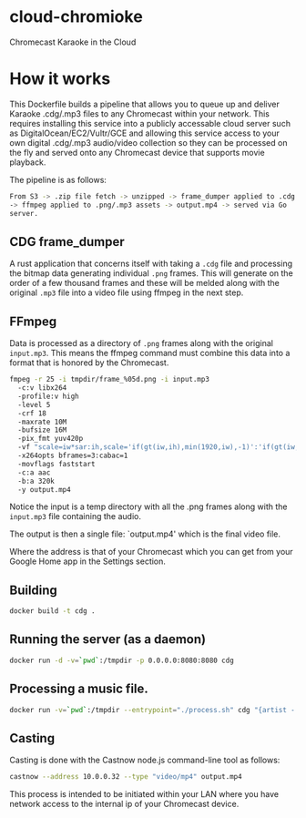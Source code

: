 # cloud-chromioke
Chromecast Karaoke in the Cloud

# How it works
This Dockerfile builds a pipeline that allows you to queue up and
deliver Karaoke .cdg/.mp3 files to any Chromecast within your network.
This requires installing this service into a publicly accessable cloud
server such as DigitalOcean/EC2/Vultr/GCE and allowing this service
access to your own digital .cdg/.mp3 audio/video collection so they can
be processed on the fly and served onto any Chromecast device that
supports movie playback.

The pipeline is as follows:

```sh
From S3 -> .zip file fetch -> unzipped -> frame_dumper applied to .cdg
-> ffmpeg applied to .png/.mp3 assets -> output.mp4 -> served via Go
server.
```

## CDG frame_dumper
A rust application that concerns itself with taking a `.cdg` file
and processing the bitmap data generating individual `.png` frames.  This will
generate on the order of a few thousand frames and these will be melded
along with the original `.mp3` file into a video file using ffmpeg in the next step.

## FFmpeg
Data is processed as a directory of `.png` frames along with the original
`input.mp3`. This means the ffmpeg command must combine this data into a
format that is honored by the Chromecast.

```sh
fmpeg -r 25 -i tmpdir/frame_%05d.png -i input.mp3 
  -c:v libx264
  -profile:v high
  -level 5
  -crf 18
  -maxrate 10M
  -bufsize 16M
  -pix_fmt yuv420p
  -vf "scale=iw*sar:ih,scale='if(gt(iw,ih),min(1920,iw),-1)':'if(gt(iw,ih),-1,min(1080,ih))'"
  -x264opts bframes=3:cabac=1
  -movflags faststart
  -c:a aac
  -b:a 320k
  -y output.mp4
```

Notice the input is a temp directory with all the .png frames along with
the `input.mp3` file containing the audio.

The output is then a single file: `output.mp4' which is the final video
file.

Where the address is that of your Chromecast which you can get from your
Google Home app in the Settings section.

## Building
```sh
docker build -t cdg .
```

## Running the server (as a daemon)
```sh
docker run -d -v=`pwd`:/tmpdir -p 0.0.0.0:8080:8080 cdg
```

## Processing a music file.
```sh
docker run -v=`pwd`:/tmpdir --entrypoint="./process.sh" cdg "{artist - song.zip}"
```

## Casting
Casting is done with the Castnow node.js command-line tool as follows:

```sh
castnow --address 10.0.0.32 --type "video/mp4" output.mp4
```

This process is intended to be initiated within your LAN where you have
network access to the internal ip of your Chromecast device.
